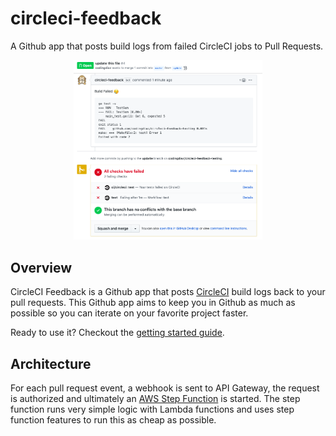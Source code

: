 # circleci-feedback 

A Github app that posts build logs from failed CircleCI jobs to Pull Requests.

<p align="center">
<img src="screenshot.png" alt="screenshot" height=60% width=60%>
</p>

## Overview

CircleCI Feedback is a Github app that posts [CircleCI](https://circleci.com/) build logs back to your pull requests. This Github app aims to keep you in Github as much as possible so you can iterate on your favorite project faster.

Ready to use it? Checkout the [getting started guide](getting_started.md).

## Architecture
For each pull request event, a webhook is sent to API Gateway, the request is authorized and ultimately an [AWS Step Function](https://aws.amazon.com/step-functions/) is started. The step function runs very simple logic with Lambda functions and uses step function features to run this as cheap as possible. 